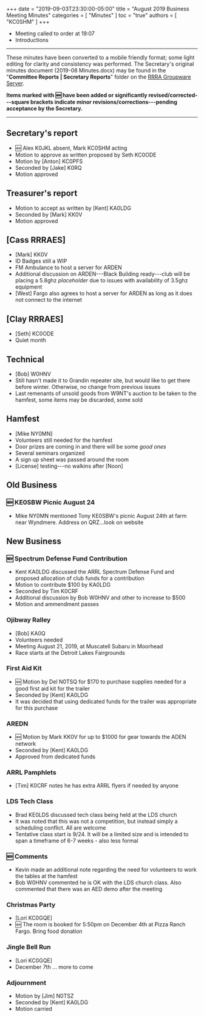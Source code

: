 +++
date = "2019-09-03T23:30:00-05:00"
title = "August 2019 Business Meeting Minutes"
categories = [ "Minutes" ]
toc = "true"
authors = [ "KC0SHM" ]
+++
* Meeting called to order at 19:07
* Introductions

<!--more-->

---

These minutes have been converted to a mobile friendly format; some light
editing for clarity and consistency was performed. The Secretary's original
minutes document (2019-08 Minutes.docx) may be found in the
"**Committee Reports | Secretary Reports**" folder on the
[RRRA Groupware Server](https://cloud.rrra.org/). 

**Items marked with :new: have been added or significantly
revised/corrected---square brackets indicate minor
revisions/corrections---pending acceptance by the Secretary.**

---

##  Secretary's report
* :new: Alex K0JKL absent, Mark KC0SHM acting
* Motion to approve as written proposed by Seth KC0ODE
* Motion by [Anton] KC0PFS
* Seconded by [Jake] K0RQ
* Motion approved

## Treasurer's report
* Motion to accept as written by [Kent] KA0LDG
* Seconded by [Mark] KK0V
* Motion approved

## [Cass RRRAES]
* [Mark] KK0V 
* ID Badges still a WIP
* FM Ambulance to host a server for ARDEN
* Additional discussion on ARDEN---Black Building ready---club will be placing a 5.8ghz *placeholder* due to issues with availability of 3.5ghz equipment
* [West] Fargo also agrees to host a server for ARDEN as long as it does not connect to the internet

## [Clay RRRAES]
* [Seth] KC0ODE
* Quiet month

## Technical
* [Bob] W0HNV
* Still hasn't made it to Grandin repeater site, but would like to get there before winter. Otherwise, no change from previous issues
* Last remenants of unsold goods from W9NT's auction to be taken to the hamfest, some items may be discarded, some sold

## Hamfest
* [Mike NY0MN]
* Volunteers still needed for the hamfest
* Door prizes are coming in and there will be some *good ones*
* Several seminars organized
* A sign up sheet was passed around the room
* [License] testing---no walkins after [Noon]

## Old Business

### :new: KE0SBW Picnic August 24
* Mike NY0MN mentioned Tony KE0SBW's picnic August 24th at farm near Wyndmere. Address on QRZ...look on website

## New Business

### :new: Spectrum Defense Fund Contribution
* Kent KA0LDG discussed the ARRL Spectrum Defense Fund and proposed allocation of  club funds for a contribution
* Motion to contribute $100 by KA0LDG
* Seconded by Tim K0CRF
* Additional discussion by Bob W0HNV and other to increase to $500
* Motion and ammendment passes

### Ojibway Ralley
* [Bob] KA0Q
* Volunteers needed
* Meeting August 21, 2019, at Muscatell Subaru in Moorhead
* Race starts at the Detroit Lakes Fairgrounds

### First Aid Kit
* :new: Motion by Del N0TSQ for $170 to purchase supplies needed for a good first aid kit for the trailer
* Seconded by [Kent] KA0LDG
* It was decided that using dedicated funds for the trailer was appropriate for this purchase

### AREDN
* :new: Motion by Mark KK0V for up to $1000 for gear towards the ADEN network
* Seconded by [Kent] KA0LDG
* Approved from dedicated funds

### ARRL Pamphlets
* [Tim] K0CRF notes he has extra ARRL flyers if needed by anyone

### LDS Tech Class
* Brad KE0LDS discussed tech class being held at the LDS church
* It was noted that this was not a competition, but instead simply a scheduling conflict.  All are welcome
* Tentative class start is 9/24. It will be a limited size and is intended to span a timeframe of 6-7 weeks  -  also less formal

### :new: Comments
* Kevin made an additional note regarding the need for volunteers to work the tables at the hamfest
* Bob W0HNV commented he is OK with the LDS church class. Also commented that there was an AED demo after the meeting

### Christmas Party
* [Lori KC0GQE]
* :new: The room is booked for 5:50pm on December 4th at Pizza Ranch Fargo. Bring food donation

### Jingle Bell Run
* [Lori KC0GQE]
* December 7th ... more to come

### Adjournment
* Motion by [Jim] N0TSZ
* Seconded by [Kent] KA0LDG
* Motion carried
